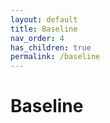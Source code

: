 ```yaml
---
layout: default
title: Baseline
nav_order: 4
has_children: true
permalink: /baseline
---
```


# Baseline

